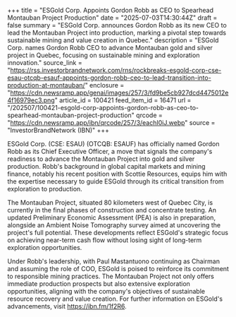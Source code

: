 +++
title = "ESGold Corp. Appoints Gordon Robb as CEO to Spearhead Montauban Project Production"
date = "2025-07-03T14:30:44Z"
draft = false
summary = "ESGold Corp. announces Gordon Robb as its new CEO to lead the Montauban Project into production, marking a pivotal step towards sustainable mining and value creation in Quebec."
description = "ESGold Corp. names Gordon Robb CEO to advance Montauban gold and silver project in Quebec, focusing on sustainable mining and exploration innovation."
source_link = "https://rss.investorbrandnetwork.com/rns/rockbreaks-esgold-corp-cse-esau-otcqb-esauf-appoints-gordon-robb-ceo-to-lead-transition-into-production-at-montauban/"
enclosure = "https://cdn.newsramp.app/genai/images/257/3/fd9be5cb927dcd4475012e4f16979ec3.png"
article_id = 100421
feed_item_id = 16471
url = "/202507/100421-esgold-corp-appoints-gordon-robb-as-ceo-to-spearhead-montauban-project-production"
qrcode = "https://cdn.newsramp.app/ibn/qrcode/257/3/eachI0iJ.webp"
source = "InvestorBrandNetwork (IBN)"
+++

<p>ESGold Corp. (CSE: ESAU) (OTCQB: ESAUF) has officially named Gordon Robb as its Chief Executive Officer, a move that signals the company's readiness to advance the Montauban Project into gold and silver production. Robb's background in global capital markets and mining finance, notably his recent position with Scottie Resources, equips him with the expertise necessary to guide ESGold through its critical transition from exploration to production.</p><p>The Montauban Project, situated 80 kilometers west of Quebec City, is currently in the final phases of construction and concentrate testing. An updated Preliminary Economic Assessment (PEA) is also in preparation, alongside an Ambient Noise Tomography survey aimed at uncovering the project's full potential. These developments reflect ESGold's strategic focus on achieving near-term cash flow without losing sight of long-term exploration opportunities.</p><p>Under Robb's leadership, with Paul Mastantuono continuing as Chairman and assuming the role of COO, ESGold is poised to reinforce its commitment to responsible mining practices. The Montauban Project not only offers immediate production prospects but also extensive exploration opportunities, aligning with the company's objectives of sustainable resource recovery and value creation. For further information on ESGold's advancements, visit <a href='https://ibn.fm/1f2R6' rel='nofollow' target='_blank'>https://ibn.fm/1f2R6</a>.</p>